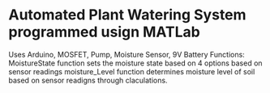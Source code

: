 # Automated Plant Watering System programmed usign MATLab
Uses Arduino, MOSFET, Pump, Moisture Sensor, 9V Battery
Functions: 
MoistureState function sets the moisture state based on 4 options based on sensor readings 
moisture_Level function determines moisture level of soil based on sensor readigns through claculations. 
